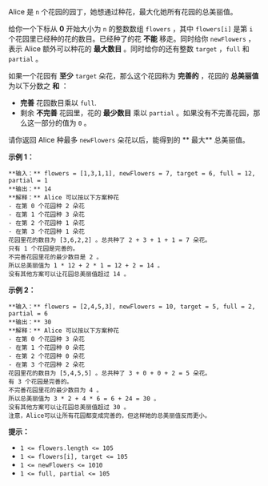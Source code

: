 Alice 是 `n` 个花园的园丁，她想通过种花，最大化她所有花园的总美丽值。

给你一个下标从 **0**  开始大小为 `n` 的整数数组 `flowers` ，其中 `flowers[i]` 是第 `i`
个花园里已经种的花的数目。已经种了的花 **不能**  移走。同时给你 `newFlowers` ，表示 Alice 额外可以种花的  **最大数目**
。同时给你的还有整数 `target` ，`full` 和 `partial` 。

如果一个花园有 **至少**  `target` 朵花，那么这个花园称为 **完善的**  ，花园的 **总美丽值**  为以下分数之 **和** ：

  * **完善** 花园数目乘以 `full`.
  * 剩余 **不完善**  花园里，花的 **最少数目**  乘以 `partial` 。如果没有不完善花园，那么这一部分的值为 `0` 。

请你返回 Alice 种最多 `newFlowers` 朵花以后，能得到的 **  最大** 总美丽值。



**示例 1：**

    
    
    **输入：** flowers = [1,3,1,1], newFlowers = 7, target = 6, full = 12, partial = 1
    **输出：** 14
    **解释：** Alice 可以按以下方案种花
    - 在第 0 个花园种 2 朵花
    - 在第 1 个花园种 3 朵花
    - 在第 2 个花园种 1 朵花
    - 在第 3 个花园种 1 朵花
    花园里花的数目为 [3,6,2,2] 。总共种了 2 + 3 + 1 + 1 = 7 朵花。
    只有 1 个花园是完善的。
    不完善花园里花的最少数目是 2 。
    所以总美丽值为 1 * 12 + 2 * 1 = 12 + 2 = 14 。
    没有其他方案可以让花园总美丽值超过 14 。
    

**示例 2：**

    
    
    **输入：** flowers = [2,4,5,3], newFlowers = 10, target = 5, full = 2, partial = 6
    **输出：** 30
    **解释：** Alice 可以按以下方案种花
    - 在第 0 个花园种 3 朵花
    - 在第 1 个花园种 0 朵花
    - 在第 2 个花园种 0 朵花
    - 在第 3 个花园种 2 朵花
    花园里花的数目为 [5,4,5,5] 。总共种了 3 + 0 + 0 + 2 = 5 朵花。
    有 3 个花园是完善的。
    不完善花园里花的最少数目为 4 。
    所以总美丽值为 3 * 2 + 4 * 6 = 6 + 24 = 30 。
    没有其他方案可以让花园总美丽值超过 30 。
    注意，Alice可以让所有花园都变成完善的，但这样她的总美丽值反而更小。
    



**提示：**

  * `1 <= flowers.length <= 105`
  * `1 <= flowers[i], target <= 105`
  * `1 <= newFlowers <= 1010`
  * `1 <= full, partial <= 105`

